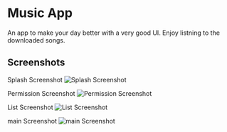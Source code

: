 
# Music App

An app to make your day better with a very good UI. Enjoy listning to the downloaded songs. 


## Screenshots
Splash Screenshot 
![Splash Screenshot](https://github.com/Kshitijkumar15/Music/blob/main/Screenshot_20230723-192226.png)

Permission Screenshot
![Permission Screenshot](https://github.com/Kshitijkumar15/Music/blob/main/Screenshot_20230723-192746.png)

List Screenshot
![List Screenshot](https://github.com/Kshitijkumar15/Music/blob/main/Screenshot_20230723-192751.png)

main Screenshot
![main Screenshot]([[https://github.com/Kshitijkumar15/Music/blob/main/Screenshot_20230723-192756.png](https://github.com/Kshitijkumar15/Music/blob/main/main.png)](https://github.com/Kshitijkumar15/Music/blob/main/main.png)https://github.com/Kshitijkumar15/Music/blob/main/main.png)




